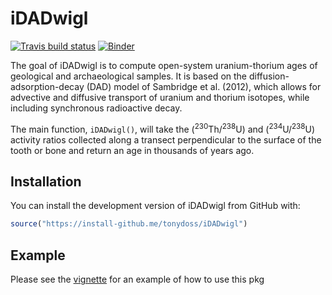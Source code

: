 
<!-- README.md is generated from README.Rmd. Please edit that file -->

# iDADwigl

[![Travis build
status](https://travis-ci.org/benmarwick/iDADwigl.svg?branch=master)](https://travis-ci.org/benmarwick/iDADwigl) [![Binder](https://mybinder.org/badge_logo.svg)](https://mybinder.org/v2/gh/benmarwick/iDADwigl/master?urlpath=rstudio)

The goal of iDADwigl is to compute open-system uranium-thorium ages of
geological and archaeological samples. It is based on the
diffusion-adsorption-decay (DAD) model of Sambridge et al. (2012), which
allows for advective and diffusive transport of uranium and thorium
isotopes, while including synchronous radioactive decay.

The main function, `iDADwigl()`, will take the
(<sup>230</sup>Th/<sup>238</sup>U) and (<sup>234</sup>U/<sup>238</sup>U)
activity ratios collected along a transect perpendicular to the surface
of the tooth or bone and return an age in thousands of years ago.

## Installation

You can install the development version of iDADwigl from GitHub with:

``` r
source("https://install-github.me/tonydoss/iDADwigl")
```

## Example

Please see the [vignette](articles/idadwigl.pdf) for an example of how
to use this pkg
